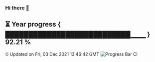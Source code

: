 ### Hi there 👋
⏳ Year progress { ███████████████████████████▁▁▁ } 92.21 %
---
⏰ Updated on Fri, 03 Dec 2021 13:46:42 GMT
![Progress Bar CI](https://github.com/liununu/liununu/workflows/Progress%20Bar%20CI/badge.svg)
